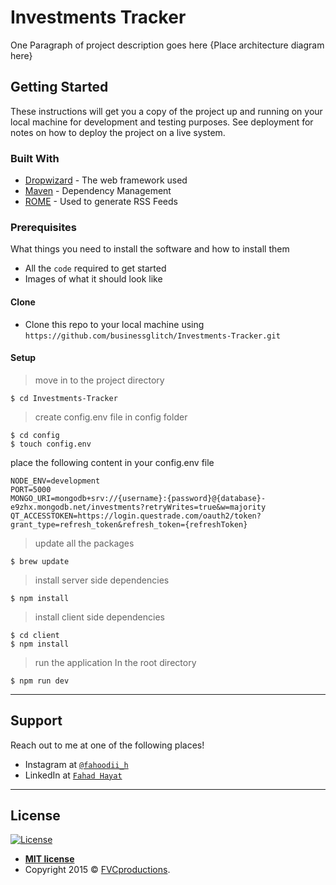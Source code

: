 # Investments Tracker
One Paragraph of project description goes here {Place architecture diagram here}

## Getting Started

These instructions will get you a copy of the project up and running on your local machine for development and testing purposes. See deployment for notes on how to deploy the project on a live system.

### Built With

* [Dropwizard](http://www.dropwizard.io/1.0.2/docs/) - The web framework used
* [Maven](https://maven.apache.org/) - Dependency Management
* [ROME](https://rometools.github.io/rome/) - Used to generate RSS Feeds


### Prerequisites
What things you need to install the software and how to install them


- All the `code` required to get started
- Images of what it should look like

#### Clone

- Clone this repo to your local machine using `https://github.com/businessglitch/Investments-Tracker.git`

#### Setup
> move in to the project directory

```shell
$ cd Investments-Tracker
```

> create config.env file in config folder

```shell
$ cd config
$ touch config.env
```
place the following content in your config.env file
```
NODE_ENV=development
PORT=5000
MONGO_URI=mongodb+srv://{username}:{password}@{database}-e9zhx.mongodb.net/investments?retryWrites=true&w=majority
QT_ACCESSTOKEN=https://login.questrade.com/oauth2/token?grant_type=refresh_token&refresh_token={refreshToken}
```
> update all the packages

```shell
$ brew update
```

> install server side dependencies

```shell
$ npm install
```

> install client side dependencies

```shell
$ cd client
$ npm install
```

> run the application
In the root directory
```shell
$ npm run dev
```
---

## Support

Reach out to me at one of the following places!

- Instagram at <a href="https://www.instagram.com/fahoodii_h/" target="_blank">`@fahoodii_h`</a>
- LinkedIn at <a href="https://www.linkedin.com/in/fahdhayat/" target="_blank">`Fahad Hayat`</a>
---

## License

[![License](http://img.shields.io/:license-mit-blue.svg?style=flat-square)](http://badges.mit-license.org)

- **[MIT license](http://opensource.org/licenses/mit-license.php)**
- Copyright 2015 © <a href="http://fvcproductions.com" target="_blank">FVCproductions</a>.